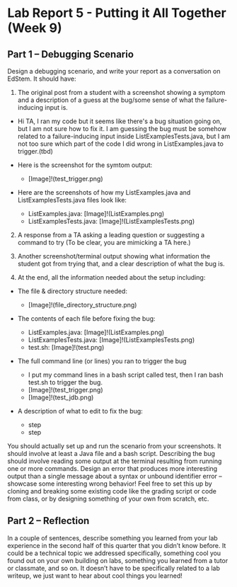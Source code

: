 # Lab Report 5 - Putting it All Together (Week 9)

## Part 1 – Debugging Scenario
Design a debugging scenario, and write your report as a conversation on EdStem. It should have:

1. The original post from a student with a screenshot showing a symptom and a description of a guess at the bug/some sense of what the failure-inducing input is.

- Hi TA,
  I ran my code but it seems like there's a bug situation going on, but I am not sure how to fix it.
  I am guessing the bug must be somehow related to a failure-inducing input inside ListExamplesTests.java, but I am not too sure which part of the code I did wrong in ListExamples.java to trigger.(tbd)

- Here is the screenshot for the symtom output:
  -  [Image]!(test_trigger.png)
 
- Here are the screenshots of how my ListExamples.java and ListExamplesTests.java files look like:
  -  ListExamples.java: [Image]!(ListExamples.png)
  -  ListExamplesTests.java: [Image]!(ListExamplesTests.png)

2. A response from a TA asking a leading question or suggesting a command to try (To be clear, you are mimicking a TA here.)


3. Another screenshot/terminal output showing what information the student got from trying that, and a clear description of what the bug is.


4. At the end, all the information needed about the setup including:
- The file & directory structure needed:
  - [Image]!(file_directory_structure.png)
 
- The contents of each file before fixing the bug:
  -  ListExamples.java: [Image]!(ListExamples.png)
  -  ListExamplesTests.java: [Image]!(ListExamplesTests.png)
  -  test.sh: [Image]!(test.png)
 
- The full command line (or lines) you ran to trigger the bug
  -  I put my command lines in a bash script called test, then I ran bash test.sh to trigger the bug.
  -  [Image]!(test_trigger.png)
  -  [Image]!(test_jdb.png)
 
- A description of what to edit to fix the bug:
  - step
  - step
  
You should actually set up and run the scenario from your screenshots. It should involve at least a Java file and a bash script. Describing the bug should involve reading some output at the terminal resulting from running one or more commands. Design an error that produces more interesting output than a single message about a syntax or unbound identifier error – showcase some interesting wrong behavior! Feel free to set this up by cloning and breaking some existing code like the grading script or code from class, or by designing something of your own from scratch, etc.




## Part 2 – Reflection
In a couple of sentences, describe something you learned from your lab experience in the second half of this quarter that you didn’t know before. It could be a technical topic we addressed specifically, something cool you found out on your own building on labs, something you learned from a tutor or classmate, and so on. It doesn’t have to be specifically related to a lab writeup, we just want to hear about cool things you learned!



